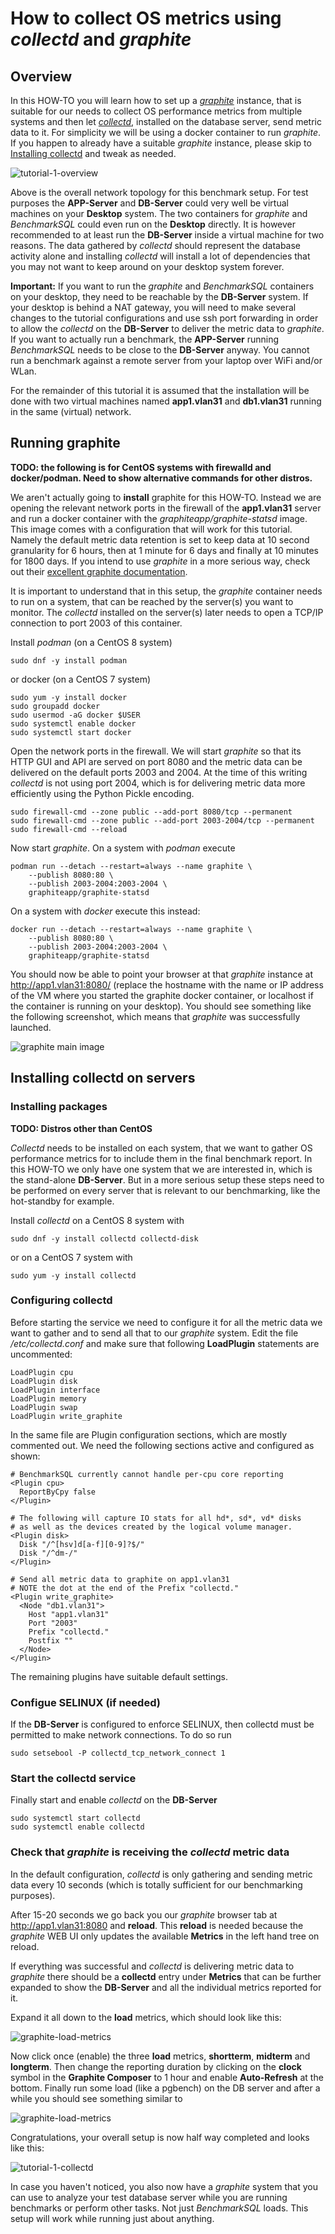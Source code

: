 
# How to collect OS metrics using *collectd* and *graphite*

## Overview

In this HOW-TO you will learn how to set up a 
*[graphite](https://graphite.readthedocs.io/en/latest/index.html)*
instance, that is suitable for our needs to collect OS
performance metrics from multiple systems and then let
*[collectd](https://collectd.org)*,
installed on the database server,
send metric data to it. For simplicity we will be using a
docker container to run *graphite*. If you happen to already have
a suitable *graphite* instance, please skip to
[Installing collectd](#installing-collectd-on-servers)
and tweak as needed.

![tutorial-1-overview](tutorial-1/overview-collectd.svg)

Above is the overall network topology for this benchmark setup.
For test purposes the **APP-Server** and **DB-Server** could
very well be virtual machines on your **Desktop** system. The
two containers for *graphite* and *BenchmarkSQL* could even
run on the **Desktop** directly. It is however recommended to
at least run the **DB-Server** inside a virtual machine for
two reasons. The data gathered by *collectd* should represent
the database activity alone and installing *collectd* will
install a lot of dependencies that you may not want to keep
around on your desktop system forever.

**Important:** If you want to run the *graphite* and *BenchmarkSQL*
containers on your desktop, they need to be reachable by the
**DB-Server** system. If your desktop is behind a NAT gateway, you
will need to make several changes to the tutorial configurations
and use ssh port forwarding in order to allow the *collectd* on the
**DB-Server** to deliver the metric data to *graphite*. If you
want to actually run a benchmark, the **APP-Server** running
*BenchmarkSQL* needs to be close to the **DB-Server** anyway. You
cannot run a benchmark against a remote server from your laptop
over WiFi and/or WLan.

For the remainder of this tutorial it is assumed that the
installation will be done with two virtual machines named
**app1.vlan31** and **db1.vlan31** running in the same (virtual)
network.

## Running graphite

**TODO: the following is for CentOS systems with firewalld and docker/podman.
Need to show alternative commands for other distros.**

We aren't actually going to **install** graphite for this HOW-TO.
Instead we are opening the relevant network ports in the firewall
of the **app1.vlan31** server
and run a docker container with the *graphiteapp/graphite-statsd*
image. This image comes with a configuration that will work for
this tutorial. Namely the default metric data retention is set
to keep data at 10 second granularity for 6 hours, then at 1 minute
for 6 days and finally at 10 minutes for 1800 days. If you intend
to use *graphite* in a more serious way, check out their
[excellent graphite documentation](https://graphite.readthedocs.io/en/latest/install.html).

It is important to understand that in this setup, the *graphite*
container needs to run on a system, that can be reached by the
server(s) you want to monitor. The *collectd* installed on the
server(s) later needs to open a TCP/IP connection to port 2003
of this container.

Install *podman* (on a CentOS 8 system)
```
sudo dnf -y install podman
```
or docker (on a CentOS 7 system)
```
sudo yum -y install docker
sudo groupadd docker
sudo usermod -aG docker $USER
sudo systemctl enable docker
sudo systemctl start docker
```

Open the network ports in the firewall. We will start *graphite*
so that its HTTP GUI and API are served on port 8080 and the
metric data can be delivered on the default ports 2003 and 2004.
At the time of this writing *collectd* is not using port 2004,
which is for delivering metric data more efficiently using the
Python Pickle encoding.
```
sudo firewall-cmd --zone public --add-port 8080/tcp --permanent
sudo firewall-cmd --zone public --add-port 2003-2004/tcp --permanent
sudo firewall-cmd --reload
```

Now start *graphite*. On a system with *podman* execute
```
podman run --detach --restart=always --name graphite \
    --publish 8080:80 \
    --publish 2003-2004:2003-2004 \
    graphiteapp/graphite-statsd
```
On a system with *docker* execute this instead:
```
docker run --detach --restart=always --name graphite \
    --publish 8080:80 \
    --publish 2003-2004:2003-2004 \
    graphiteapp/graphite-statsd
```

You should now be able to point your browser at that *graphite*
instance at http://app1.vlan31:8080/ (replace the hostname with
the name or IP address of the VM where you started the graphite
docker container, or localhost if the container is running on
your desktop). You should see something like the following
screenshot, which means that *graphite* was successfully launched.

![graphite main image](./tutorial-1/graphite-1.png)

## Installing collectd on servers

### Installing packages

**TODO: Distros other than CentOS**

*Collectd* needs to be installed on each system, that we want to
gather OS performance metrics for to include them in the final
benchmark report. In this HOW-TO we only have one system that we
are interested in, which is the stand-alone **DB-Server**. But in
a more serious setup these steps need to be performed on every server
that is relevant to our benchmarking, like the hot-standby for example.

Install *collectd* on a CentOS 8 system with
```
sudo dnf -y install collectd collectd-disk
```
or on a CentOS 7 system with
```
sudo yum -y install collectd
```

### Configuring collectd

Before starting the service we need to configure it for all the
metric data we want to gather and to send all that to our *graphite*
system. Edit the file */etc/collectd.conf* and make sure that following
**LoadPlugin** statements are uncommented:
```
LoadPlugin cpu
LoadPlugin disk
LoadPlugin interface
LoadPlugin memory
LoadPlugin swap
LoadPlugin write_graphite
```

In the same file are Plugin configuration sections, which are mostly
commented out. We need the following sections active and configured as
shown:
```
# BenchmarkSQL currently cannot handle per-cpu core reporting
<Plugin cpu>
  ReportByCpy false
</Plugin>

# The following will capture IO stats for all hd*, sd*, vd* disks
# as well as the devices created by the logical volume manager.
<Plugin disk>
  Disk "/^[hsv]d[a-f][0-9]?$/"
  Disk "/^dm-/"
</Plugin>

# Send all metric data to graphite on app1.vlan31
# NOTE the dot at the end of the Prefix "collectd."
<Plugin write_graphite>
  <Node "db1.vlan31">
    Host "app1.vlan31"
	Port "2003"
	Prefix "collectd."
	Postfix ""
  </Node>
</Plugin>
```
The remaining plugins have suitable default settings.

### Configue SELINUX (if needed)

If the **DB-Server** is configured to enforce SELINUX, then collectd must
be permitted to make network connections. To do so run
```
sudo setsebool -P collectd_tcp_network_connect 1
```

### Start the collectd service

Finally start and enable *collectd* on the **DB-Server**
```
sudo systemctl start collectd
sudo systemctl enable collectd
```

### Check that *graphite* is receiving the *collectd* metric data

In the default configuration, *collectd* is only gathering and sending
metric data every 10 seconds (which is totally sufficient for our
benchmarking purposes). 

After 15-20 seconds we go back you our *graphite* browser tab at
http://app1.vlan31:8080 and **reload**. This **reload** is needed because
the *graphite* WEB UI only updates the available **Metrics** in
the left hand tree on reload.

If everything was successful and *collectd* is delivering metric data
to *graphite* there should be a **collectd** entry under **Metrics** that
can be further expanded to show the **DB-Server** and all the
individual metrics reported for it.

Expand it all down to the **load** metrics, which should look like this:

![graphite-load-metrics](tutorial-1/graphite-2.png)

Now click once (enable) the three **load** metrics, **shortterm**,
**midterm** and **longterm**. Then change the reporting duration by
clicking on the **clock** symbol in the **Graphite Composer** to 1 hour
and enable **Auto-Refresh** at the bottom. Finally run some load
(like a pgbench) on the DB server and after a while you should see
something similar to

![graphite-load-metrics](tutorial-1/graphite-3.png)

Congratulations, your overall setup is now half way completed
and looks like this:

![tutorial-1-collectd](tutorial-1/collectd.svg)

In case you haven't noticed, you also now have a *graphite* system
that you can use to analyze your test database server while you
are running benchmarks or perform other tasks. Not just *BenchmarkSQL*
loads. This setup will work while running just about anything.
